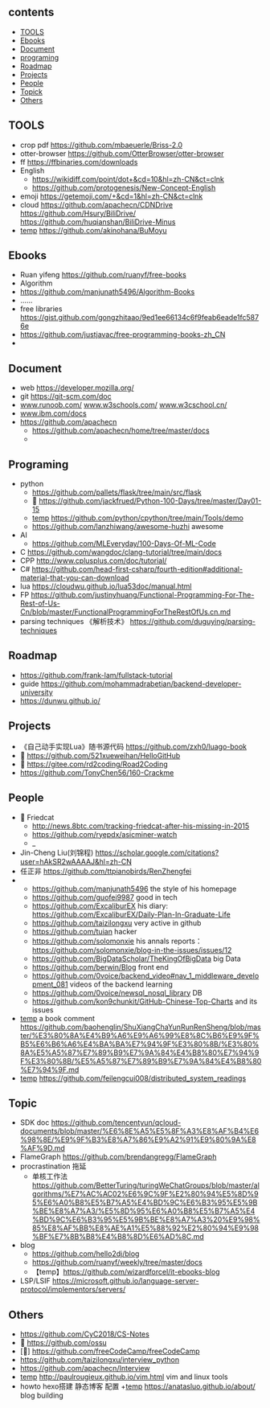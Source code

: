 ## contents
+ [TOOLS](#TOOLS)
+ [Ebooks](#Ebooks)
+ [Document](#Document)
+ [programing](#Programing)
+ [Roadmap](#Roadmap)
+ [Projects](#Projects)
+ [People](#People)
+ [Topick](#Topic)
+ [Others](#Others)

## TOOLS
+ crop pdf https://github.com/mbaeuerle/Briss-2.0
+ otter-browser https://github.com/OtterBrowser/otter-browser
+ ff https://ffbinaries.com/downloads  
+ English 
  + https://wikidiff.com/point/dot+&cd=10&hl=zh-CN&ct=clnk
  + https://github.com/protogenesis/New-Concept-English
+ emoji https://getemoji.com/+&cd=1&hl=zh-CN&ct=clnk
+ cloud https://github.com/apachecn/CDNDrive  https://github.com/Hsury/BiliDrive/  https://github.com/huqianshan/BiliDrive-Minus
+ [temp] https://github.com/akinohana/BuMoyu

## Ebooks
+  Ruan yifeng  https://github.com/ruanyf/free-books
+  Algorithm
  + https://github.com/manjunath5496/Algorithm-Books
  + ……
+ free libraries  https://gist.github.com/gongzhitaao/9ed1ee66134c6f9feab6eade1fc5876e
+ https://github.com/justjavac/free-programming-books-zh_CN
+ 

## Document
+ web https://developer.mozilla.org/
+ git https://git-scm.com/doc
+ www.runoob.com/   www.w3schools.com/  www.w3cschool.cn/ 
+ www.ibm.com/docs
+ https://github.com/apachecn
  + https://github.com/apachecn/home/tree/master/docs
  +   

## Programing
+ python
  + https://github.com/pallets/flask/tree/main/src/flask
  + 💖 https://github.com/jackfrued/Python-100-Days/tree/master/Day01-15   
  + [temp] https://github.com/python/cpython/tree/main/Tools/demo
  + https://github.com/lanzhiwang/awesome-huzhi awesome
+ AI
  + https://github.com/MLEveryday/100-Days-Of-ML-Code
+ C https://github.com/wangdoc/clang-tutorial/tree/main/docs
+ CPP http://www.cplusplus.com/doc/tutorial/
+ C# https://github.com/head-first-csharp/fourth-edition#additional-material-that-you-can-download
+ lua https://cloudwu.github.io/lua53doc/manual.html
+ FP https://github.com/justinyhuang/Functional-Programming-For-The-Rest-of-Us-Cn/blob/master/FunctionalProgrammingForTheRestOfUs.cn.md
+ parsing techniques 《解析技术》 https://github.com/duguying/parsing-techniques

## Roadmap
+ https://github.com/frank-lam/fullstack-tutorial
+ guide https://github.com/mohammadrabetian/backend-developer-university
+ https://dunwu.github.io/

## Projects
+ 《自己动手实现Lua》随书源代码 https://github.com/zxh0/luago-book
+ 💖 https://github.com/521xueweihan/HelloGitHub
+   💖 https://gitee.com/rd2coding/Road2Coding
+ https://github.com/TonyChen56/160-Crackme

## People
+ 💖 Friedcat  
  + http://news.8btc.com/tracking-friedcat-after-his-missing-in-2015
  + https://github.com/ryepdx/asicminer-watch
  + _
+ Jin-Cheng Liu(刘锦程) https://scholar.google.com/citations?user=hAkSR2wAAAAJ&hl=zh-CN
+ 任正非 https://github.com/ttpianobirds/RenZhengfei
+ [temp]: github
  + https://github.com/manjunath5496  the style of his homepage
  + https://github.com/guofei9987  good in tech
  + https://github.com/ExcaliburEX   his diary: https://github.com/ExcaliburEX/Daily-Plan-In-Graduate-Life
  + https://github.com/taizilongxu very active in github
  + https://github.com/tuian  hacker
  + https://github.com/solomonxie  his annals reports：https://github.com/solomonxie/blog-in-the-issues/issues/12
  + https://github.com/BigDataScholar/TheKingOfBigData big Data 
  + https://github.com/berwin/Blog front end
  + https://github.com/0voice/backend_video#nav_1_middleware_development_081  videos of the backend learning
  + https://github.com/0voice/newsql_nosql_library DB
  + https://github.com/kon9chunkit/GitHub-Chinese-Top-Charts and its issues
+ [temp] a book comment https://github.com/baohenglin/ShuXiangChaYunRunRenSheng/blob/master/%E3%80%8A%E4%B9%A6%E9%A6%99%E8%8C%B6%E9%9F%B5%E6%B6%A6%E4%BA%BA%E7%94%9F%E3%80%8B/%E3%80%8A%E5%A5%87%E7%89%B9%E7%9A%84%E4%B8%80%E7%94%9F%E3%80%8B/%E5%A5%87%E7%89%B9%E7%9A%84%E4%B8%80%E7%94%9F.md
+ [temp] https://github.com/feilengcui008/distributed_system_readings

## Topic
+ SDK doc https://github.com/tencentyun/qcloud-documents/blob/master/%E6%8E%A5%E5%8F%A3%E8%AF%B4%E6%98%8E/%E9%9F%B3%E8%A7%86%E9%A2%91%E9%80%9A%E8%AF%9D.md
+ FlameGraph https://github.com/brendangregg/FlameGraph 
+ procrastination 拖延
  + 单核工作法  https://github.com/BetterTuring/turingWeChatGroups/blob/master/algorithms/%E7%AC%AC02%E6%9C%9F%E2%80%94%E5%8D%95%E6%A0%B8%E5%B7%A5%E4%BD%9C%E6%B3%95%E5%9B%BE%E8%A7%A3/%E5%8D%95%E6%A0%B8%E5%B7%A5%E4%BD%9C%E6%B3%95%E5%9B%BE%E8%A7%A3%20%E9%98%85%E8%AF%BB%E8%AE%A1%E5%88%92%E2%80%94%E9%98%BF%E7%8B%B8%E4%B8%8D%E6%AD%8C.md 
+ blog
  + https://github.com/hello2dj/blog
  + https://github.com/ruanyf/weekly/tree/master/docs
  + 【temp】https://github.com/wizardforcel/it-ebooks-blog
+ LSP/LSIF https://microsoft.github.io/language-server-protocol/implementors/servers/

## Others
  + https://github.com/CyC2018/CS-Notes
  + 💖 https://github.com/ossu
  + [💖] https://github.com/freeCodeCamp/freeCodeCamp
  + https://github.com/taizilongxu/interview_python
  + https://github.com/apachecn/Interview
  + [temp] http://paulrougieux.github.io/vim.html  vim and linux tools
  +  howto  hexo搭建 静态博客  配置
    +[temp]    https://anatasluo.github.io/about/  blog building
  
  

